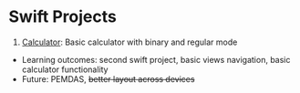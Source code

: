 # Swift Projects
1. [Calculator](https://github.com/Frangello/SwiftProjects/tree/master/Calculator): Basic calculator with binary and regular mode   
  * Learning outcomes: second swift project, basic views navigation, basic calculator functionality   
  * Future: PEMDAS, ~~better layout across devices~~ 
